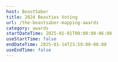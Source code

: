 ```yaml
---
host: BeastSaber
title: 2024 Beasties Voting
url: /the-beastsaber-mapping-awards
category: awards
startDateTime: 2025-01-01T00:00:00-06:00
useStartTime: false
endDateTime: 2025-01-14T23:59:00-06:00
useEndTime: false
---
```

